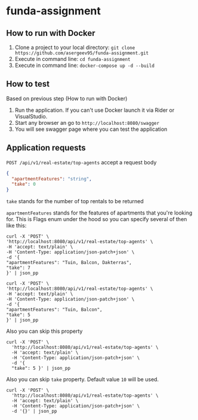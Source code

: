 # funda-assignment

## How to run with Docker
1. Clone a project to your local directory: `git clone https://github.com/asergeev95/funda-assignment.git`
2. Execute in command line: `cd funda-assignment`
3. Execute in command line: `docker-compose up -d --build`


## How to test
Based on previous step (How to run with Docker) 

1. Run the application. If you can't use Docker launch it via Rider or VisualStudio.
2. Start any browser an go to `http://localhost:8080/swagger`
3. You will see swagger page where you can test the application

## Application requests

`POST ​/api​/v1​/real-estate​/top-agents` accept a request body 

```json
{
  "apartmentFeatures": "string",
  "take": 0
}
```
`take` stands for the number of top rentals to be returned

`apartmentFeatures` stands for the features of apartments that you're looking for. This is Flags enum under the hood so you can specify several of then like this:

```
curl -X 'POST' \
'http://localhost:8080/api/v1/real-estate/top-agents' \
-H 'accept: text/plain' \
-H 'Content-Type: application/json-patch+json' \
-d '{
"apartmentFeatures": "Tuin, Balcon, Dakterras",
"take": 7
}' | json_pp
```
```
curl -X 'POST' \
'http://localhost:8080/api/v1/real-estate/top-agents' \
-H 'accept: text/plain' \
-H 'Content-Type: application/json-patch+json' \
-d '{
"apartmentFeatures": "Tuin, Balcon",
"take": 5
}' | json_pp

```
Also you can skip this property 
```
curl -X 'POST' \
  'http://localhost:8080/api/v1/real-estate/top-agents' \
  -H 'accept: text/plain' \
  -H 'Content-Type: application/json-patch+json' \
  -d '{
  "take": 5 }' | json_pp
```

Also you can skip `take` property. Default value `10` will be used. 
```
curl -X 'POST' \
  'http://localhost:8080/api/v1/real-estate/top-agents' \
  -H 'accept: text/plain' \
  -H 'Content-Type: application/json-patch+json' \
  -d '{}' | json_pp
```


